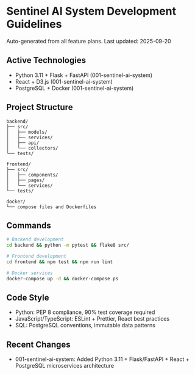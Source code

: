 # Sentinel AI System Development Guidelines

Auto-generated from all feature plans. Last updated: 2025-09-20

## Active Technologies
- Python 3.11 + Flask + FastAPI (001-sentinel-ai-system)
- React + D3.js (001-sentinel-ai-system)
- PostgreSQL + Docker (001-sentinel-ai-system)

## Project Structure
```
backend/
├── src/
│   ├── models/
│   ├── services/
│   ├── api/
│   └── collectors/
└── tests/

frontend/
├── src/
│   ├── components/
│   ├── pages/
│   └── services/
└── tests/

docker/
└── compose files and Dockerfiles
```

## Commands
```bash
# Backend development
cd backend && python -m pytest && flake8 src/

# Frontend development  
cd frontend && npm test && npm run lint

# Docker services
docker-compose up -d && docker-compose ps
```

## Code Style
- Python: PEP 8 compliance, 90% test coverage required
- JavaScript/TypeScript: ESLint + Prettier, React best practices
- SQL: PostgreSQL conventions, immutable data patterns

## Recent Changes
- 001-sentinel-ai-system: Added Python 3.11 + Flask/FastAPI + React + PostgreSQL microservices architecture

<!-- MANUAL ADDITIONS START -->
<!-- MANUAL ADDITIONS END -->